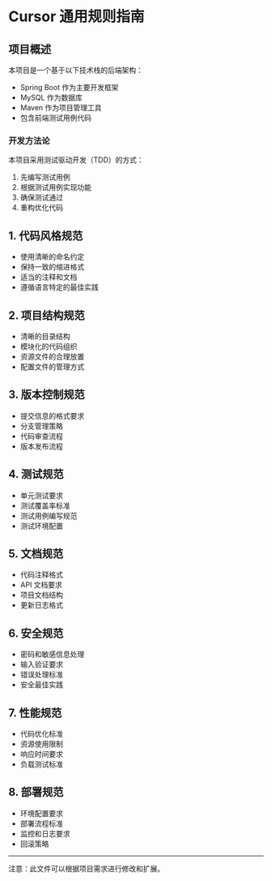 # Cursor 通用规则指南

## 项目概述
本项目是一个基于以下技术栈的后端架构：
- Spring Boot 作为主要开发框架
- MySQL 作为数据库
- Maven 作为项目管理工具
- 包含前端测试用例代码

### 开发方法论
本项目采用测试驱动开发（TDD）的方式：
1. 先编写测试用例
2. 根据测试用例实现功能
3. 确保测试通过
4. 重构优化代码

## 1. 代码风格规范
- 使用清晰的命名约定
- 保持一致的缩进格式
- 适当的注释和文档
- 遵循语言特定的最佳实践

## 2. 项目结构规范
- 清晰的目录结构
- 模块化的代码组织
- 资源文件的合理放置
- 配置文件的管理方式

## 3. 版本控制规范
- 提交信息的格式要求
- 分支管理策略
- 代码审查流程
- 版本发布流程

## 4. 测试规范
- 单元测试要求
- 测试覆盖率标准
- 测试用例编写规范
- 测试环境配置

## 5. 文档规范
- 代码注释格式
- API 文档要求
- 项目文档结构
- 更新日志格式

## 6. 安全规范
- 密码和敏感信息处理
- 输入验证要求
- 错误处理标准
- 安全最佳实践

## 7. 性能规范
- 代码优化标准
- 资源使用限制
- 响应时间要求
- 负载测试标准

## 8. 部署规范
- 环境配置要求
- 部署流程标准
- 监控和日志要求
- 回滚策略

---
注意：此文件可以根据项目需求进行修改和扩展。